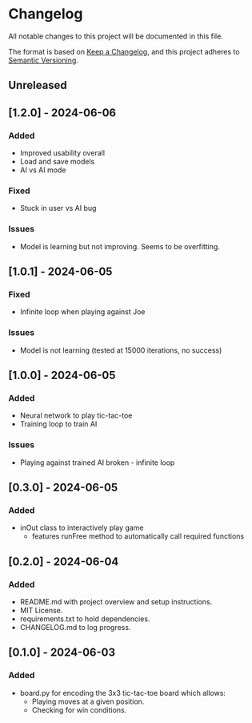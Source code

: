 # Changelog

All notable changes to this project will be documented in this file.

The format is based on [Keep a Changelog](https://keepachangelog.com/en/1.1.0/),
and this project adheres to [Semantic Versioning](https://semver.org/spec/v2.0.0.html).

## Unreleased

## [1.2.0] - 2024-06-06
### Added
- Improved usability overall
- Load and save models
- AI vs AI mode
### Fixed
- Stuck in user vs AI bug
### Issues
- Model is learning but not improving. Seems to be overfitting.

## [1.0.1] - 2024-06-05
### Fixed
- Infinite loop when playing against Joe
### Issues
- Model is not learning (tested at 15000 iterations, no success)

## [1.0.0] - 2024-06-05
### Added
- Neural network to play tic-tac-toe
- Training loop to train AI
### Issues
- Playing against trained AI broken - infinite loop

## [0.3.0] - 2024-06-05
### Added
- inOut class to interactively play game
    - features runFree method to automatically call required functions

## [0.2.0] - 2024-06-04
### Added
- README.md with project overview and setup instructions.
- MIT License.
- requirements.txt to hold dependencies.
- CHANGELOG.md to log progress.

## [0.1.0] - 2024-06-03
### Added
- board.py for encoding the 3x3 tic-tac-toe board which allows:
    - Playing moves at a given position.
    - Checking for win conditions.

